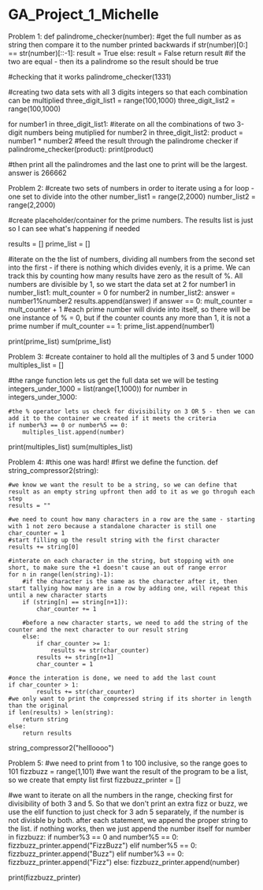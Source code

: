 # GA_Project_1_Michelle

Problem 1:
def palindrome_checker(number):
    #get the full number as as string then compare it to the number printed backwards
    if str(number)[0:] == str(number)[::-1]:
        result = True
    else:
        result = False
    return result
    #if the two are equal - then its a palindrome so the result should be true

#checking that it works
palindrome_checker(1331)

#creating two data sets with all 3 digits integers so that each combination can be multiplied 
three_digit_list1 = range(100,1000)
three_digit_list2 = range(100,1000)

for number1 in three_digit_list1:
    #iterate on all the combinations of two 3-digit numbers being mutiplied
    for number2 in three_digit_list2:
        product = number1 * number2
        #feed the result through the palindrome checker
        if palindrome_checker(product):
            print(product)

#then print all the  palindromes and the last one to print will be the largest. answer is 266662

Problem 2:
#create two sets of numbers in order to iterate using a for loop - one set to divide into the other
number_list1 = range(2,2000)
number_list2 = range(2,2000)

#create placeholder/container for the prime numbers. The results list is just so I can see what's happening if needed

results = []
prime_list = []

#iterate on the the list of numbers, dividing all numbers from the second set into the first - if there is nothing which divides evenly, it is a prime. We can track this by counting how many results have zero as the result of %. All numbers are divisible by 1, so we start the data set at 2
for number1 in number_list1:
    mult_counter = 0
    for number2 in  number_list2:
        answer = number1%number2
        results.append(answer)
        if answer == 0:
            mult_counter = mult_counter + 1
    #each prime number will divide into itself, so there will be one instance of % = 0, but if the counter counts any more than 1, it is not a prime number
    if mult_counter == 1:
        prime_list.append(number1)
        
print(prime_list)
sum(prime_list)

Problem 3:
#create container to hold all the multiples of 3 and 5 under 1000
multiples_list = []

#the range function lets us get the full data set we will be testing
integers_under_1000 = list(range(1,1000))
for number in integers_under_1000:
    
    #the % operator lets us check for divisibility on 3 OR 5 - then we can add it to the container we created if it meets the criteria
    if number%3 == 0 or number%5 == 0:
        multiples_list.append(number)
    
print(multiples_list)
sum(multiples_list)

Problem 4:
#this one was hard! 
#first we define the function. 
def string_compressor2(string):
    
    #we know we want the result to be a string, so we can define that result as an empty string upfront then add to it as we go throguh each step
    results = ""
    
    #we need to count how many characters in a row are the same - starting with 1 not zero because a standalone character is still one
    char_counter = 1
    #start filling up the result string with the first character
    results += string[0]
    
    #interate on each character in the string, but stopping with one short, to make sure the +1 doesn't cause an out of range error
    for n in range(len(string)-1):
        #if the character is the same as the character after it, then start tallying how many are in a row by adding one, will repeat this until a new character starts
        if (string[n] == string[n+1]):
            char_counter += 1
        
        #before a new character starts, we need to add the string of the counter and the next character to our result string
        else:
            if char_counter >= 1:
                results += str(char_counter)
            results += string[n+1]
            char_counter = 1
    
    #once the interation is done, we need to add the last count
    if char_counter > 1:
            results += str(char_counter)
    #we only want to print the compressed string if its shorter in length than the original
    if len(results) > len(string):
        return string
    else:
        return results  

string_compressor2("hellloooo") 

Problem 5:
#we need to print from 1 to 100 inclusive, so the range goes to 101
fizzbuzz = range(1,101)
#we want the result of the program to be a list, so we create that empty list first
fizzbuzz_printer = []

#we want to iterate on all the numbers in the range, checking first for divisibility of both 3 and 5. So that we don't print an extra fizz or buzz, we use the elif function to just check for 3 adn 5 separately, if the number is not divisble by both. after each statement, we append the proper string to the list. if nothing works, then we just append the number itself
for number in fizzbuzz:
    if number%3 == 0 and number%5 == 0:
        fizzbuzz_printer.append("FizzBuzz")
    elif number%5 == 0:
        fizzbuzz_printer.append("Buzz")
    elif number%3 == 0:
        fizzbuzz_printer.append("Fizz")
    else:
        fizzbuzz_printer.append(number)

print(fizzbuzz_printer)
